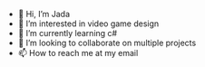 - 👋 Hi, I’m Jada 
- 👀 I’m interested in video game design
- 🌱 I’m currently learning c#
- 💞️ I’m looking to collaborate on multiple projects
- 📫 How to reach me at my email

<!---
bricejm/bricejm is a ✨ special ✨ repository because its `README.md` (this file) appears on your GitHub profile.
You can click the Preview link to take a look at your changes.
--->
